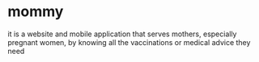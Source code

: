 # mommy
it is a website and mobile application that serves mothers, especially pregnant women, by knowing all the vaccinations or medical advice they need
